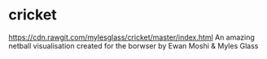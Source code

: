 # cricket
https://cdn.rawgit.com/mylesglass/cricket/master/index.html
An amazing netball visualisation created for the borwser by Ewan Moshi &amp; Myles Glass
